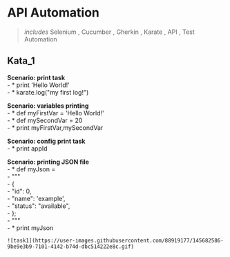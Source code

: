 # API Automation
>*includes* Selenium , Cucumber , Gherkin , Karate , API , Test Automation
  ## Kata_1
   **Scenario: print task**</br>
    - * print 'Hello World!'</br>
    - * karate.log("my first log!")</br>

  **Scenario: variables printing**</br>
    - * def myFirstVar = 'Hello World!'</br>
    - * def mySecondVar = 20</br>
    - * print myFirstVar,mySecondVar</br>

  **Scenario: config print task**</br>
    - * print appId</br>


  **Scenario: printing JSON file**</br>
    - * def myJson =</br>
    - """</br>
    -     {</br>
    -     "id": 0,</br>
    -     "name": 'example',</br>
    -     "status": "available",</br>
    - };</br>
    - """</br>
    - * print myJson </br>
  
  
    ![task1](https://user-images.githubusercontent.com/88919177/145682586-9be9e3b9-7101-4142-b74d-dbc514222e8c.gif)
